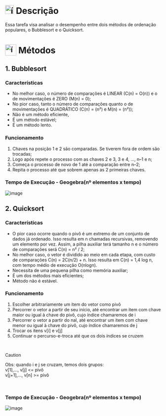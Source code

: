 # <img src="https://github.com/user-attachments/assets/caabfdf0-0f9e-44a3-8200-c6579fe87887" alt="ícone de descrição" width="28"> Descrição
Essa tarefa visa analisar o desempenho entre dois métodos de ordenação populares, o Bubblesort e o Quicksort.

# <sub><img src="https://img.icons8.com/?size=100&id=JybIpZjjXT0F&format=png&color=000000" alt="ícone do PHP" width="36"></sub> Métodos
## 1. Bubblesort
### Características
- No melhor caso, o número de comparações é LINEAR (C(n) = O(n)) e o de movimentações é ZERO (M(n) = 0);
- No pior caso, tanto o número de comparações quanto o de movimentações é QUADRÁTICO (C(n) = (n²) e M(n) = (n²));
- Não é um método eficiente,
- É um método estável;
- É um método lento.

### Funcionamento
1. Chaves na posição 1 e 2 são comparadas. Se tiverem fora de ordem são trocadas;
2. Logo após repete o processo com as chaves 2 e 3, 3 e 4, ..., n–1 e n;
3. Começa o processo de novo de 1 até a comparação entre n–2;
4. Repita o processo até que sobrem apenas as 2 primeiras chaves.

### Tempo de Execução - Geogebra(nº elementos x tempo)
![image](https://github.com/user-attachments/assets/9eab0969-f550-4749-b314-de875afd8033)

## 2. Quicksort
### Características
- O pior caso ocorre quando o pivô é um extremo de um conjunto de dados já ordenado. Isso resulta em n  chamadas recursivas, removendo um elemento por vez. Assim, a pilha auxiliar terá tamanho n e o número de comparações será C(n) = n² / 2;
- No melhor caso, o vetor é dividido ao meio em cada etapa, com custo de comparações C(n) = 2C(n/2) + n. Isso resulta em C(n) = 1,4 log n, com tempo médio de execução O(nlogn).
- Necessita de uma pequena pilha como memória auxiliar;
- É um dos métodos mais eficientes;
- Método não é estável.

### Funcionamento
1. Escolher arbitrariamente um item do vetor como pivô
2. Percorrer o vetor a partir de seu início, até encontrar um item com
chave maior ou igual à chave do pivô, cujo índice chamaremos de i
3. Percorrer o vetor a partir do nal, até encontrar um item com chave
menor ou igual à chave do pivô, cujo índice chamaremos de j
4. Trocar os itens v[i] e v[j]
5. Continuar o percurso-e-troca até que os dois índices se cruzem

<br>

> [!CAUTION]
> Obs: quando i e j se cruzam, temos dois grupos:
> <br>
> v[1],..., v[j] <= pivô
> <br>
> v[j+1],..., v[n] >= pivô

<br>

### Tempo de Execução - Geogebra(nº elementos x tempo)
![image](https://github.com/user-attachments/assets/f27558bb-029c-44dc-8000-c2bedab10baf)

